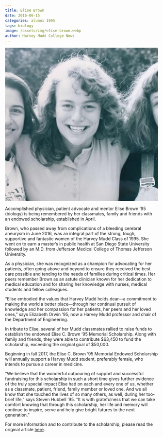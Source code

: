 ```yaml
---
title: Elise Brown
date: 2016-06-15
categories: alumni 1995
tags: biology
image: /assets/img/elise-brown.webp
author: Harvey Mudd College News
---
```

![Elise Brown](/assets/img/elise-brown.webp)

Accomplished physician, patient advocate and mentor Elise Brown ’95 (biology) is being remembered by her classmates, family and friends with an endowed scholarship, established in April.

Brown, who passed away from complications of a bleeding cerebral aneurysm in June 2016, was an integral part of the strong, tough, supportive and fantastic women of the Harvey Mudd Class of 1995. She went on to earn a master’s in public health at San Diego State University followed by an M.D. from Jefferson Medical College of Thomas Jefferson University.

As a physician, she was recognized as a champion for advocating for her patients, often going above and beyond to ensure they received the best care possible and tending to the needs of families during critical times. Her peers remember Brown as an astute clinician known for her dedication to medical education and for sharing her knowledge with nurses, medical students and fellow colleagues.

“Elise embodied the values that Harvey Mudd holds dear—a commitment to making the world a better place—through her continual pursuit of knowledge and her compassion for her patients, her peers and her loved ones,” says Elizabeth Orwin ’95, now a Harvey Mudd professor and chair of the Department of Engineering.

In tribute to Elise, several of her Mudd classmates rallied to raise funds to establish the endowed Elise C. Brown ’95 Memorial Scholarship. Along with family and friends, they were able to contribute $63,450 to fund the scholarship, exceeding the original goal of $50,000.

Beginning in fall 2017, the Elise C. Brown ’95 Memorial Endowed Scholarship will annually support a Harvey Mudd student, preferably female, who intends to pursue a career in medicine.

“We believe that the wonderful outpouring of support and successful fundraising for this scholarship in such a short time gives further evidence of the truly special impact Elise had on each and every one of us, whether as a classmate, patient, friend, family member or loved one. And we all know that she touched the lives of so many others, as well, during her too-brief life,” says Steven Hubbell ’95. “It is with gratefulness that we can take comfort knowing that through this scholarship, her life and memory will continue to inspire, serve and help give bright futures to the next generation.”

For more information and to contribute to the scholarship, please read the original article [here](https://www.hmc.edu/about-hmc/2017/05/23/endowed-scholarship-support-future-physicians/).